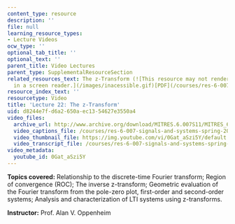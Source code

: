 ```yaml
---
content_type: resource
description: ''
file: null
learning_resource_types:
- Lecture Videos
ocw_type: ''
optional_tab_title: ''
optional_text: ''
parent_title: Video Lectures
parent_type: SupplementalResourceSection
related_resources_text: The z-Transform (![This resource may not render correctly
  in a screen reader.](/images/inacessible.gif)[PDF](/courses/res-6-007-signals-and-systems-spring-2011/resources/mitres_6_007s11_lec22))
resource_index_text: ''
resourcetype: Video
title: 'Lecture 22: The z-Transform'
uid: d8244e7f-d6a2-650a-ec13-54627e3550a4
video_files:
  archive_url: http://www.archive.org/download/MITRES.6.007S11/MITRES_6-007S11lec22_300k.mp4
  video_captions_file: /courses/res-6-007-signals-and-systems-spring-2011/b8b27d7b73a15bdc981567c96166ebf7_0Gat_aSzi5Y.vtt
  video_thumbnail_file: https://img.youtube.com/vi/0Gat_aSzi5Y/default.jpg
  video_transcript_file: /courses/res-6-007-signals-and-systems-spring-2011/7307dec93c706640702818b6bf84be1e_0Gat_aSzi5Y.pdf
video_metadata:
  youtube_id: 0Gat_aSzi5Y
---
```


**Topics covered:** Relationship to the discrete-time Fourier transform; Region of convergence (ROC); The inverse z-transform; Geometric evaluation of the Fourier transform from the pole-zero plot, first-order and second-order systems; Analysis and characterization of LTI systems using z-transforms.

**Instructor:** Prof. Alan V. Oppenheim